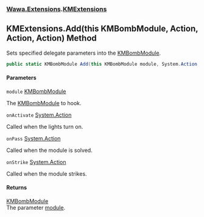 ### [Wawa.Extensions](Wawa.Extensions.md 'Wawa.Extensions').[KMExtensions](KMExtensions.md 'Wawa.Extensions.KMExtensions')

## KMExtensions.Add(this KMBombModule, Action, Action, Action) Method

Sets specified delegate parameters into the [KMBombModule](https://docs.microsoft.com/en-us/dotnet/api/KMBombModule 'KMBombModule').

```csharp
public static KMBombModule Add(this KMBombModule module, System.Action onActivate=null, System.Action onPass=null, System.Action onStrike=null);
```
#### Parameters

<a name='Wawa.Extensions.KMExtensions.Add(thisKMBombModule,System.Action,System.Action,System.Action).module'></a>

`module` [KMBombModule](https://docs.microsoft.com/en-us/dotnet/api/KMBombModule 'KMBombModule')

The [KMBombModule](https://docs.microsoft.com/en-us/dotnet/api/KMBombModule 'KMBombModule') to hook.

<a name='Wawa.Extensions.KMExtensions.Add(thisKMBombModule,System.Action,System.Action,System.Action).onActivate'></a>

`onActivate` [System.Action](https://docs.microsoft.com/en-us/dotnet/api/System.Action 'System.Action')

Called when the lights turn on.

<a name='Wawa.Extensions.KMExtensions.Add(thisKMBombModule,System.Action,System.Action,System.Action).onPass'></a>

`onPass` [System.Action](https://docs.microsoft.com/en-us/dotnet/api/System.Action 'System.Action')

Called when the module is solved.

<a name='Wawa.Extensions.KMExtensions.Add(thisKMBombModule,System.Action,System.Action,System.Action).onStrike'></a>

`onStrike` [System.Action](https://docs.microsoft.com/en-us/dotnet/api/System.Action 'System.Action')

Called when the module strikes.

#### Returns
[KMBombModule](https://docs.microsoft.com/en-us/dotnet/api/KMBombModule 'KMBombModule')  
The parameter [module](KMExtensions.Add(KMBombModule,Action,Action,Action).md#Wawa.Extensions.KMExtensions.Add(thisKMBombModule,System.Action,System.Action,System.Action).module 'Wawa.Extensions.KMExtensions.Add(this KMBombModule, System.Action, System.Action, System.Action).module').